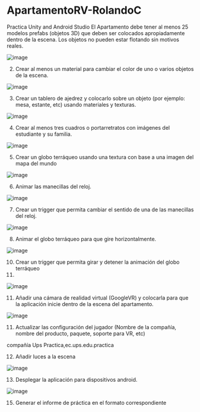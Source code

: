 # ApartamentoRV-RolandoC
Practica Unity and Android Studio
El Apartamento debe tener al menos 25 modelos prefabs (objetos 3D) que deben 
ser colocados apropiadamente dentro de la escena. Los objetos no pueden estar 
flotando sin motivos reales.

![image](https://user-images.githubusercontent.com/49033606/125229073-999ddc80-e29b-11eb-8718-edf2f64c0d45.png)

2. Crear al menos un material para cambiar el color de uno o varios objetos de la 
escena.

![image](https://user-images.githubusercontent.com/49033606/125229016-7bd07780-e29b-11eb-9d53-04a90b63074d.png)

3. Crear un tablero de ajedrez y colocarlo sobre un objeto (por ejemplo: mesa, 
estante, etc) usando materiales y texturas.

![image](https://user-images.githubusercontent.com/49033606/125229168-c81bb780-e29b-11eb-920d-14ed93539266.png)

4. Crear al menos tres cuadros o portarretratos con imágenes del estudiante y su 
familia.

![image](https://user-images.githubusercontent.com/49033606/125228927-4d529c80-e29b-11eb-9c42-912ae46e00b0.png)

5. Crear un globo terráqueo usando una textura con base a una imagen del mapa 
del mundo

![image](https://user-images.githubusercontent.com/49033606/125229396-55f7a280-e29c-11eb-9928-efaff843a17f.png)

6. Animar las manecillas del reloj. 

![image](https://user-images.githubusercontent.com/49033606/125229344-38c2d400-e29c-11eb-92f0-29d62d22bc6b.png)

7. Crear un trigger que permita cambiar el sentido de una de las manecillas del 
reloj.

![image](https://user-images.githubusercontent.com/49033606/125229242-f9948300-e29b-11eb-88d4-99cbb71f87d8.png)

8. Animar el globo terráqueo para que gire horizontalmente.

![image](https://user-images.githubusercontent.com/49033606/125228859-2bf1b080-e29b-11eb-8ee3-69960543f824.png)

10. Crear un trigger que permita girar y detener la animación del globo terráqueo
11. 
![image](https://user-images.githubusercontent.com/49033606/125228790-0cf31e80-e29b-11eb-86e2-ca31dfd025f0.png)

11. Añadir una cámara de realidad virtual (GoogleVR) y colocarla para que la 
aplicación inicie dentro de la escena del apartamento.

![image](https://user-images.githubusercontent.com/49033606/125228666-d0272780-e29a-11eb-8e34-427110862e9f.png)

11. Actualizar las configuración del jugador (Nombre de la compañía, nombre del 
producto, paquete, soporte para VR, etc)

compañía Ups Practica,ec.ups.edu.practica

12. Añadir luces a la escena

![image](https://user-images.githubusercontent.com/49033606/125228480-6c046380-e29a-11eb-91d3-993021457773.png)

13. Desplegar la aplicación para dispositivos android.

![image](https://user-images.githubusercontent.com/49033606/125228232-1039da80-e29a-11eb-9cde-515fa1caa712.png)

15. Generar el informe de práctica en el formato correspondiente
